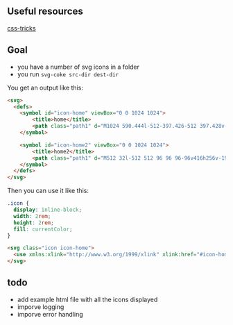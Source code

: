 ## Useful resources
[css-tricks](https://css-tricks.com/svg-sprites-use-better-icon-fonts/)

## Goal
- you have a number of svg icons in a folder
- you run `svg-coke src-dir dest-dir`

You get an output like this:
```html
<svg>
  <defs>
    <symbol id="icon-home" viewBox="0 0 1024 1024">
    	<title>home</title>
    	<path class="path1" d="M1024 590.444l-512-397.426-512 397.428v-162.038l512-397.426 512 397.428zM896 576v384h-256v-256h-256v256h-256v-384l384-288z"></path>
    </symbol>

    <symbol id="icon-home2" viewBox="0 0 1024 1024">
    	<title>home2</title>
    	<path class="path1" d="M512 32l-512 512 96 96 96-96v416h256v-192h128v192h256v-416l96 96 96-96-512-512zM512 448c-35.346 0-64-28.654-64-64s28.654-64 64-64c35.346 0 64 28.654 64 64s-28.654 64-64 64z"></path>
    </symbol>
  </defs>
</svg>
```

Then you can use it like this:
```css
.icon {
  display: inline-block;
  width: 2rem;
  height: 2rem;
  fill: currentColor;
}
```

```html
<svg class="icon icon-home">
  <use xmlns:xlink="http://www.w3.org/1999/xlink" xlink:href="#icon-home"></use>
</svg>
```

## todo
- add example html file with all the icons displayed
- imporve logging
- imporve error handling

